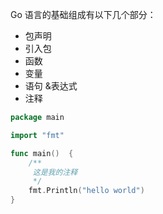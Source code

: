 Go 语言的基础组成有以下几个部分：

* 包声明
* 引入包
* 函数
* 变量
* 语句 &表达式
* 注释

```go
package main

import "fmt"

func main()  {
	/**
	 这是我的注释
	 */
	fmt.Println("hello world")
}
```



